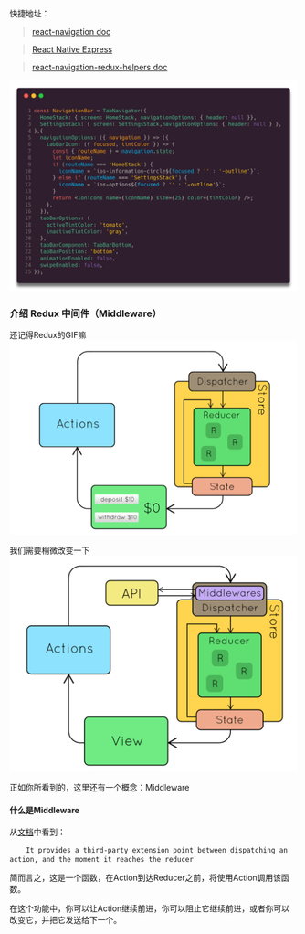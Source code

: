 快捷地址：

> [react-navigation doc][react-navigation]

> [React Native Express ][React-Native-Express]

> [react-navigation-redux-helpers doc][react-navigation-redux-helpers]

<img src="./assets/tab-navigator.png"/>

### 介绍 Redux 中间件（Middleware）
还记得Redux的GIF嘛
<img src="./assets/redux.gif" width="550px"/>

我们需要稍微改变一下
<img src="./assets/change-redux.gif" width="550px"/>

正如你所看到的，这里还有一个概念：Middleware
#### 什么是Middleware
从[文档][Middleware]中看到：

```
    It provides a third-party extension point between dispatching an action, and the moment it reaches the reducer
```

简而言之，这是一个函数，在Action到达Reducer之前，将使用Action调用该函数。

在这个功能中，你可以让Action继续前进，你可以阻止它继续前进，或者你可以改变它，并把它发送给下一个。

[Middleware]: http://redux.js.org/docs/advanced/Middleware.html
[react-navigation]: https://reactnavigation.org/docs/getting-started.html
[React-Native-Express]: http://www.reactnativeexpress.com/
[react-navigation-redux-helpers]:https://github.com/react-navigation/react-navigation-redux-helpers
